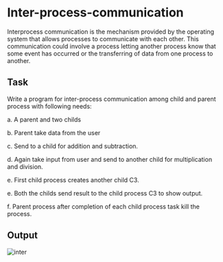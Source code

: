 # Inter-process-communication
Interprocess communication is the mechanism provided by the operating system that allows processes to communicate with each other. This communication could involve a process letting another process know that some event has occurred or the transferring of data from one process to another.

## Task 
Write a program for inter-process communication among child and parent process with
following needs:

a. A parent and two childs

b. Parent take data from the user

c. Send to a child for addition and subtraction.

d. Again take input from user and send to another child for multiplication and
division.

e. First child process creates another child C3.

e. Both the childs send result to the child process C3 to show output.

f. Parent process after completion of each child process task kill the process.

## Output
![inter](https://user-images.githubusercontent.com/69696459/127765882-804e947e-4e54-455a-8d7e-2ba99b20eabc.PNG)
